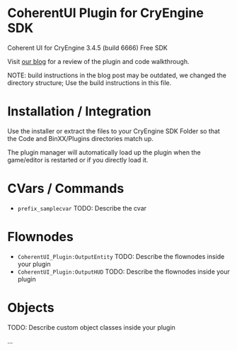 CoherentUI Plugin for CryEngine SDK
=====================================

Coherent UI for CryEngine 3.4.5 (build 6666) Free SDK

Visit [our blog](http://blog.coherent-labs.com/2013/01/coherent-ui-in-cryengine-3-redux.html) for a review of the plugin and code walkthrough.

NOTE: build instructions in the blog post may be outdated, we changed the directory structure; Use the build instructions in this file.

Installation / Integration
==========================
Use the installer or extract the files to your CryEngine SDK Folder so that the Code and BinXX/Plugins directories match up.

The plugin manager will automatically load up the plugin when the game/editor is restarted or if you directly load it.

CVars / Commands
================
* ```prefix_samplecvar```
  TODO: Describe the cvar

Flownodes
=========
* ```CoherentUI_Plugin:OutputEntity``` TODO: Describe the flownodes inside your plugin
* ```CoherentUI_Plugin:OutputHUD``` TODO: Describe the flownodes inside your plugin

Objects
=======
TODO: Describe custom object classes inside your plugin

...